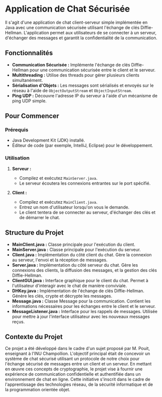 # Application de Chat Sécurisée

Il s'agit d'une application de chat client-serveur simple implémentée en Java avec une communication sécurisée utilisant l'échange de clés Diffie-Hellman. L'application permet aux utilisateurs de se connecter à un serveur, d'échanger des messages et garantit la confidentialité de la communication.

## Fonctionnalités

- **Communication Sécurisée :** Implémente l'échange de clés Diffie-Hellman pour une communication sécurisée entre le client et le serveur.
- **Multithreading :** Utilise des threads pour gérer plusieurs clients simultanément.
- **Sérialisation d'Objets :** Les messages sont sérialisés et envoyés sur le réseau à l'aide de `ObjectOutputStream` et `ObjectInputStream`.
- **Ping UDP :** Découvre l'adresse IP du serveur à l'aide d'un mécanisme de ping UDP simple.

## Pour Commencer

### Prérequis

- Java Development Kit (JDK) installé.
- Éditeur de code (par exemple, IntelliJ, Eclipse) pour le développement.

### Utilisation

1. **Serveur :**
    - Compilez et exécutez `MainServer.java`.
    - Le serveur écoutera les connexions entrantes sur le port spécifié.

2. **Client :**
    - Compilez et exécutez `MainClient.java`.
    - Entrez un nom d'utilisateur lorsqu'on vous le demande.
    - Le client tentera de se connecter au serveur, d'échanger des clés et de démarrer le chat.

## Structure du Projet

- **MainClient.java :** Classe principale pour l'exécution du client.
- **MainServer.java :** Classe principale pour l'exécution du serveur.
- **Client.java :** Implémentation du côté client du chat. Gère la connexion au serveur, l'envoi et la réception de messages.
- **Server.java :** Implémentation du côté serveur du chat. Gère les connexions des clients, la diffusion des messages, et la gestion des clés Diffie-Hellman.
- **ClientGUI.java :** Interface graphique pour le client du chat. Permet à l'utilisateur d'interagir avec le chat de manière conviviale.
- **DHKey.java :** Implémentation de l'échange de clés Diffie-Hellman. Génère les clés, crypte et décrypte les messages.
- **Message.java :** Classe Message pour la communication. Contient les informations nécessaires pour les échanges entre le client et le serveur.
- **MessageListener.java :** Interface pour les rappels de messages. Utilisée pour mettre à jour l'interface utilisateur avec les nouveaux messages reçus.

## Contexte du Projet

Ce projet a été développé dans le cadre d'un sujet proposé par M. Pouit, enseignant à l'INU Champollion. L'objectif principal était de concevoir un système de chat sécurisé utilisant un protocole de notre choix pour l'échange sécurisé de messages entre un client et un serveur. En mettant en œuvre ces concepts de cryptographie, le projet vise à fournir une expérience de communication confidentielle et authentifiée dans un environnement de chat en ligne. Cette initiative s'inscrit dans le cadre de l'apprentissage des technologies réseau, de la sécurité informatique et de la programmation orientée objet.
